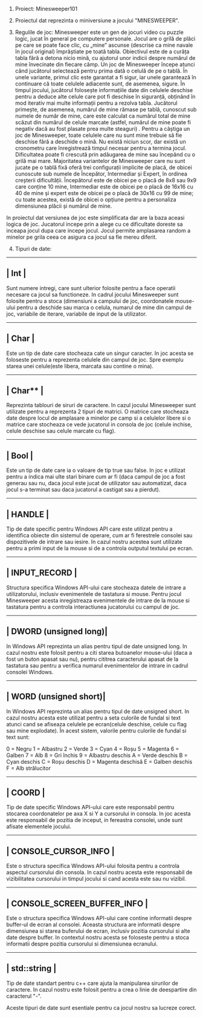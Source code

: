 1. Proiect: Minesweeper101

2. Proiectul dat reprezinta o miniversiune a jocului "MINESWEEPER".

3. Regulile de joc: Minesweeper este un gen de jocuri video cu puzzle logic, jucat în general pe computere personale. Jocul are o grilă de plăci pe care se poate face clic, cu „mine” ascunse (descrise ca mine navale în jocul original) împrăștiate pe toată tabla. Obiectivul este de a curăța tabla fără a detona nicio mină, cu ajutorul unor indicii despre numărul de mine învecinate din fiecare câmp. Un joc de Minesweeper începe atunci când jucătorul selectează pentru prima dată o celulă de pe o tablă. În unele variante, primul clic este garantat a fi sigur, iar unele garantează în continuare că toate celulele adiacente sunt, de asemenea, sigure. În timpul jocului, jucătorul folosește informațiile date din celulele deschise pentru a deduce alte celule care pot fi deschise în siguranță, obținând în mod iterativ mai multe informații pentru a rezolva tabla. Jucătorul primește, de asemenea, numărul de mine rămase pe tablă, cunoscut sub numele de număr de mine, care este calculat ca numărul total de mine scăzut din numărul de celule marcate (astfel, numărul de mine poate fi negativ dacă au fost plasate prea multe steaguri) .
Pentru a câștiga un joc de Minesweeper, toate celulele care nu sunt mine trebuie să fie deschise fără a deschide o mină. Nu există niciun scor, dar există un cronometru care înregistrează timpul necesar pentru a termina jocul. Dificultatea poate fi crescută prin adăugarea de mine sau începând cu o grilă mai mare. Majoritatea variantelor de Minesweeper care nu sunt jucate pe o tablă fixă ​​oferă trei configurații implicite de placă, de obicei cunoscute sub numele de Începător, Intermediar și Expert, în ordinea creșterii dificultății. Începătorul este de obicei pe o placă de 8x8 sau 9x9 care conține 10 mine, Intermediar este de obicei pe o placă de 16x16 cu 40 de mine și expert este de obicei pe o placă de 30x16 cu 99 de mine; cu toate acestea, există de obicei o opțiune pentru a personaliza dimensiunea plăcii și numărul de mine.

In proiectul dat versiunea de joc este simplificata dar are la baza aceasi logica de joc. Jucatorul incepe prin a alege cu ce dificultate doreste sa inceapa jocul dupa care incepe jocul. Jocul permite amplasarea random a minelor pe grila ceea ce asigura ca jocul sa fie mereu diferit.

4. Tipuri de date:

-------
| Int |
-------
Sunt numere intregi, care sunt ulterior folosite pentru a face operatii necesare ca jocul sa functioneze.
In cadrul jocului Minesweeper sunt folosite pentru a stoca (dimensiuni a campului de joc, coordonatele mouse-ului pentru a deschide sau marca o celula, numarul de mine din campul de joc, variabile de iterare, variabile de input de la utilizator.


--------
| Char |
--------
Este un tip de date care stocheaza cate un singur caracter.
In joc acesta se foloseste pentru a reprezenta celulele din campul de joc. Spre exemplu starea unei celule(este libera, marcata sau contine o mina).


----------
| Char** |
----------
Reprezinta tablouri de siruri de caractere.
In cazul jocului Minesweeper sunt utilizate pentru a reprezenta 2 tipuri de matrici. O matrice care stocheaza date despre locul de amplasare a minelor pe camp si a celulelor libere si o matrice care stocheaza ce vede jucatorul in consola de joc (celule inchise, celule deschise sau celule marcate cu flag).


--------
| Bool |
--------
Este un tip de date care ia o valoare de tip true sau false.
In joc e utilizat pentru a indica mai ulte stari binare cum ar fi (daca campul de joc a fost generau sau nu, daca jocul este jucat de utilizator sau automatizat, daca jocul s-a terminat sau daca jucatorul a castigat sau a pierdut).


----------
| HANDLE |
----------
Tip de date specific pentru Windows API care este utilizat pentru a identifica obiecte din sistemul de operare, cum ar fi ferestrele consolei sau dispozitivele de intrare sau iesire.
In cazul nostru acestea sunt utilizate pentru a primi input de la mouse si de a controla outputul textului pe ecran.


----------------
| INPUT_RECORD |
----------------
Structura specifica Windows API-ului care stocheaza datele de intrare a utilizatorului, inclusiv evenimentele de tastatura si mouse.
Pentru jocul Minesweeper acesta inregistreaza evenimentele de intrare de la mouse si tastatura pentru a controla interactiunea jucatorului cu campul de joc.


------------------------
| DWORD (unsigned long)|
------------------------
In Windows API reprezinta un alias pentru tipul de date unsigned long.
In cazul nostru este folosit pentru a citi starea butoanelor mouse-ului (daca a fost un buton apasat sau nu), pentru cititrea caracterului apasat de la tastatura sau pentru a verifica numarul evenimentelor de intrare in cadrul consolei Windows.


------------------------
| WORD (unsigned short)|
------------------------
In Windows API reprezinta un alias pentru tipul de date unsigned short.
In cazul nostru acesta este utilizat pentru a seta culorile de fundal si text atunci cand se afiseaza celulele pe ecran(celule deschise, celule cu flag sau mine explodate).
În acest sistem, valorile pentru culorile de fundal si text sunt:

0 = Negru
1 = Albastru
2 = Verde
3 = Cyan
4 = Roșu
5 = Magenta
6 = Galben
7 = Alb
8 = Gri închis
9 = Albastru deschis
A = Verde deschis
B = Cyan deschis
C = Roșu deschis
D = Magenta deschisă
E = Galben deschis
F = Alb strălucitor

---------
| COORD |
---------

Tip de date specific Windows API-ului care este responsabil pentru stocarea coordonatelor pe axa X si Y a cursorului in consola.
In joc acesta este responsabil de pozitia de inceput, in fereastra consolei, unde sunt afisate elementele jocului.


-----------------------
| CONSOLE_CURSOR_INFO |
-----------------------
Este o structura specifica Windows API-ului folosita pentru a controla aspectul cursorului din consola.
In cazul nostru acesta este responsabil de vizibilitatea cursorului in timpul jocului si cand acesta este sau nu vizibil.


------------------------------
| CONSOLE_SCREEN_BUFFER_INFO |
------------------------------
Este o structura specifica Windows API-ului care contine informatii despre buffer-ul de ecran al consolei. Aceasta structura are informatii despre dimensiunea si starea buferului de ecran, inclusiv pozitia cursorului si alte date despre buffer.
In contextul nostru acesta se foloseste pentru a stoca informatii despre pozitia cursorului si dimensiunea ecranului. 


---------------
| std::string |
---------------
Tip de date standart pentru c++ care ajuta la manipularea sirurilor de caractere.
In cazul nostru este folosit pentru a crea o linie de deespartire din caracterul "-". 

Aceste tipuri de date sunt esentiale pentru ca jocul nostru sa lucreze corect. 
